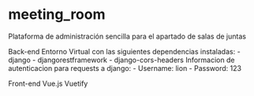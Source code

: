 # meeting_room
Plataforma de administración sencilla para el apartado de salas de juntas

Back-end
	Entorno Virtual con las siguientes dependencias instaladas:
	- django
	- djangorestframework
	- django-cors-headers
	Informacion de autenticacion para requests a django:
	- Username: lion
	- Password: 123

Front-end
	Vue.js
	Vuetify
